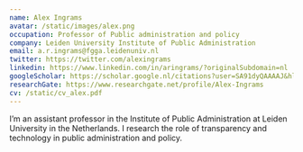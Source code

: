```yaml
---
name: Alex Ingrams
avatar: /static/images/alex.png
occupation: Professor of Public administration and policy
company: Leiden University Institute of Public Administration
email: a.r.ingrams@fgga.leidenuniv.nl
twitter: https://twitter.com/alexingrams
linkedin: https://www.linkedin.com/in/aringrams/?originalSubdomain=nl
googleScholar: https://scholar.google.nl/citations?user=SA91dyQAAAAJ&hl=en
researchGate: https://www.researchgate.net/profile/Alex-Ingrams
cv: /static/cv_alex.pdf
---
```


I’m an assistant professor in the Institute of Public Administration at Leiden University in the Netherlands. I research the role of transparency and technology in public administration and policy.
